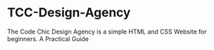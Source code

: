 # TCC-Design-Agency
The Code Chic Design Agency is a simple HTML and CSS Website for beginners.
A Practical Guide
